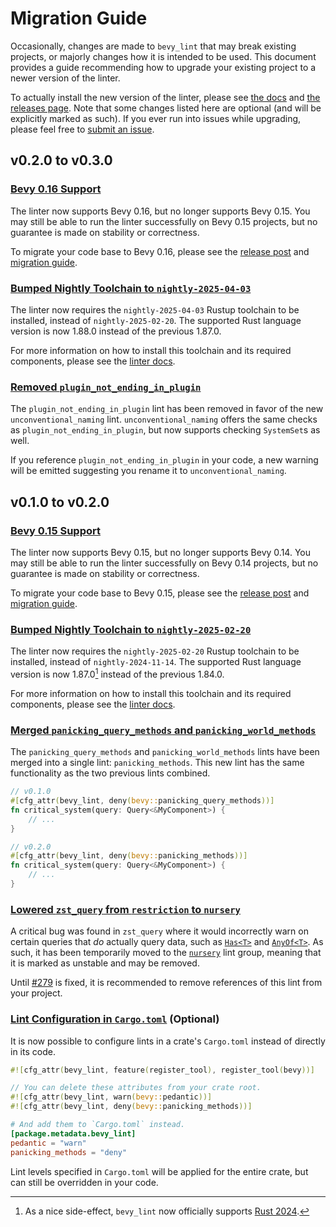 # Migration Guide

Occasionally, changes are made to `bevy_lint` that may break existing projects, or majorly changes how it is intended to be used. This document provides a guide recommending how to upgrade your existing project to a newer version of the linter.

To actually install the new version of the linter, please see [the docs] and [the releases page]. Note that some changes listed here are optional (and will be explicitly marked as such). If you ever run into issues while upgrading, please feel free to [submit an issue].

[the docs]: https://thebevyflock.github.io/bevy_cli/bevy_lint/index.html
[the releases page]: https://github.com/TheBevyFlock/bevy_cli/releases
[submit an issue]: https://github.com/TheBevyFlock/bevy_cli/issues

## v0.2.0 to v0.3.0

### [Bevy 0.16 Support](https://github.com/TheBevyFlock/bevy_cli/pull/323)

The linter now supports Bevy 0.16, but no longer supports Bevy 0.15. You may still be able to run the linter successfully on Bevy 0.15 projects, but no guarantee is made on stability or correctness.

To migrate your code base to Bevy 0.16, please see the [release post][bevy 0.16 release post] and [migration guide][bevy 0.16 migration guide].

[bevy 0.16 release post]: TODO
[bevy 0.16 migration guide]: https://bevyengine.org/learn/migration-guides/0-15-to-0-16/

### [Bumped Nightly Toolchain to `nightly-2025-04-03`](https://github.com/TheBevyFlock/bevy_cli/pull/278)

The linter now requires the `nightly-2025-04-03` Rustup toolchain to be installed, instead of `nightly-2025-02-20`. The supported Rust language version is now 1.88.0 instead of the previous 1.87.0.

For more information on how to install this toolchain and its required components, please see the [linter docs].

### [Removed `plugin_not_ending_in_plugin`](https://github.com/TheBevyFlock/bevy_cli/pull/345)

The `plugin_not_ending_in_plugin` lint has been removed in favor of the new `unconventional_naming` lint. `unconventional_naming` offers the same checks as `plugin_not_ending_in_plugin`, but now supports checking `SystemSet`s as well.

If you reference `plugin_not_ending_in_plugin` in your code, a new warning will be emitted suggesting you rename it to `unconventional_naming`.

## v0.1.0 to v0.2.0

### [Bevy 0.15 Support](https://github.com/TheBevyFlock/bevy_cli/pull/191)

The linter now supports Bevy 0.15, but no longer supports Bevy 0.14. You may still be able to run the linter successfully on Bevy 0.14 projects, but no guarantee is made on stability or correctness.

To migrate your code base to Bevy 0.15, please see the [release post][bevy 0.15 release post] and [migration guide][bevy 0.15 migration guide].

[bevy 0.15 release post]: https://bevyengine.org/news/bevy-0-15/
[bevy 0.15 migration guide]: https://bevyengine.org/learn/migration-guides/0-14-to-0-15/

### [Bumped Nightly Toolchain to `nightly-2025-02-20`](https://github.com/TheBevyFlock/bevy_cli/pull/278)

The linter now requires the `nightly-2025-02-20` Rustup toolchain to be installed, instead of `nightly-2024-11-14`. The supported Rust language version is now 1.87.0[^rust-2024] instead of the previous 1.84.0.

For more information on how to install this toolchain and its required components, please see the [linter docs].

[linter docs]: https://thebevyflock.github.io/bevy_cli/bevy_lint/index.html

[^rust-2024]: As a nice side-effect, `bevy_lint` now officially supports [Rust 2024](https://blog.rust-lang.org/2025/02/20/Rust-1.85.0.html).

### [Merged `panicking_query_methods` and `panicking_world_methods`](https://github.com/TheBevyFlock/bevy_cli/pull/271)

The `panicking_query_methods` and `panicking_world_methods` lints have been merged into a single lint: `panicking_methods`. This new lint has the same functionality as the two previous lints combined.

```rust
// v0.1.0
#[cfg_attr(bevy_lint, deny(bevy::panicking_query_methods))]
fn critical_system(query: Query<&MyComponent>) {
    // ...
}

// v0.2.0
#[cfg_attr(bevy_lint, deny(bevy::panicking_methods))]
fn critical_system(query: Query<&MyComponent>) {
    // ...
}
```

### [Lowered `zst_query` from `restriction` to `nursery`](https://github.com/TheBevyFlock/bevy_cli/pull/261)

A critical bug was found in `zst_query` where it would incorrectly warn on certain queries that _do_ actually query data, such as [`Has<T>`] and [`AnyOf<T>`]. As such, it has been temporarily moved to the [`nursery`] lint group, meaning that it is marked as unstable and may be removed.

Until [#279] is fixed, it is recommended to remove references of this lint from your project.

[`Has<T>`]: https://docs.rs/bevy/0.15.3/bevy/ecs/prelude/struct.Has.html
[`AnyOf<T>`]: https://docs.rs/bevy/0.15.3/bevy/ecs/prelude/struct.AnyOf.html
[`nursery`]: https://thebevyflock.github.io/bevy_cli/bevy_lint/groups/static.NURSERY.html
[#279]: https://github.com/TheBevyFlock/bevy_cli/issues/279

### [Lint Configuration in `Cargo.toml`](https://github.com/TheBevyFlock/bevy_cli/pull/251) (Optional)

It is now possible to configure lints in a crate's `Cargo.toml` instead of directly in its code.

```rust
#![cfg_attr(bevy_lint, feature(register_tool), register_tool(bevy))]

// You can delete these attributes from your crate root.
#![cfg_attr(bevy_lint, warn(bevy::pedantic))]
#![cfg_attr(bevy_lint, deny(bevy::panicking_methods))]
```

```toml
# And add them to `Cargo.toml` instead.
[package.metadata.bevy_lint]
pedantic = "warn"
panicking_methods = "deny"
```

Lint levels specified in `Cargo.toml` will be applied for the entire crate, but can still be overridden in your code.
